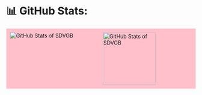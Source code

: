 # 📊 GitHub Stats:
<div style="display: grid; grid-template-columns: repeat(2, 1fr); grid-column-gap: 9px; grid-row-gap: 0px; background-color: pink; padding: 10px;">
    <picture>
        <source
            srcset="https://github-readme-stats.vercel.app/api?username=SDVGB&show_icons=true&bg_color=00000000&locale=es&hide_title=true&ring_color=ee6fec&rank_icon=github&icon_color=ee6fec&text_color=FFFFFF"
            media="(prefers-color-scheme: dark)"
        />
        <source
            srcset="https://github-readme-stats.vercel.app/api?username=SDVGB&show_icons=true&bg_color=00000000&locale=es&hide_title=true&ring_color=ee6fec&rank_icon=github&icon_color=ee6fec&text_color=000000&card_width=470px"
            media="(prefers-color-scheme: light), (prefers-color-scheme: no-preference)"
        />
        <img
            src="https://github-readme-stats.vercel.app/api?username=SDVGB&show_icons=true"
            alt="GitHub Stats of SDVGB"
        />
    </picture>
    <picture>
        <source
            srcset="https://github-readme-stats.vercel.app/api/top-langs/?username=SDVGB&layout=compact"
            media="(prefers-color-scheme: dark)"
        />
        <source height=140
            srcset="https://github-readme-stats.vercel.app/api/top-langs/?username=SDVGB&layout=compact&locale=es&title_color=000000&hide_title=true&card_width=200px"
            media="(prefers-color-scheme: light), (prefers-color-scheme: no-preference)"
        />
        <img 
            src="https://github-readme-stats.vercel.app/api/top-langs/?username=SDVGB&layout=compact&locale=es"
            alt="GitHub Stats of SDVGB"
        />
    </picture>
</div>


